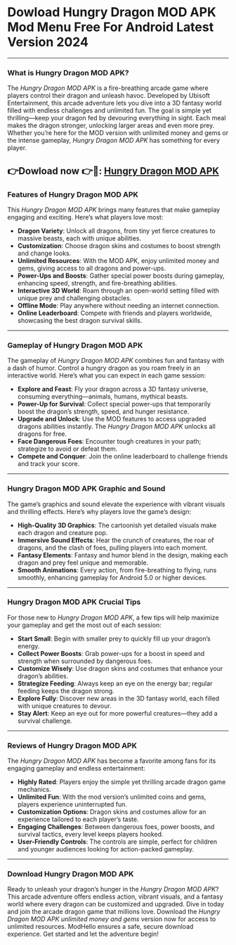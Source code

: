 # Dowload Hungry Dragon MOD APK Mod Menu Free For Android Latest Version 2024

---

### What is Hungry Dragon MOD APK?
The *Hungry Dragon MOD APK* is a fire-breathing arcade game where players control their dragon and unleash havoc. Developed by Ubisoft Entertainment, this arcade adventure lets you dive into a 3D fantasy world filled with endless challenges and unlimited fun. The goal is simple yet thrilling—keep your dragon fed by devouring everything in sight. Each meal makes the dragon stronger, unlocking larger areas and even more prey. Whether you’re here for the MOD version with unlimited money and gems or the intense gameplay, *Hungry Dragon MOD APK* has something for every player.



👉Dowload now 👉🐉: [Hungry Dragon MOD APK](https://modhello.com/hungry-dragon/)
---

### Features of Hungry Dragon MOD APK
This *Hungry Dragon MOD APK* brings many features that make gameplay engaging and exciting. Here’s what players love most:

- **Dragon Variety**: Unlock all dragons, from tiny yet fierce creatures to massive beasts, each with unique abilities.
- **Customization**: Choose dragon skins and costumes to boost strength and change looks.
- **Unlimited Resources**: With the MOD APK, enjoy unlimited money and gems, giving access to all dragons and power-ups.
- **Power-Ups and Boosts**: Gather special power boosts during gameplay, enhancing speed, strength, and fire-breathing abilities.
- **Interactive 3D World**: Roam through an open-world setting filled with unique prey and challenging obstacles.
- **Offline Mode**: Play anywhere without needing an internet connection.
- **Online Leaderboard**: Compete with friends and players worldwide, showcasing the best dragon survival skills.

---

### Gameplay of Hungry Dragon MOD APK
The gameplay of *Hungry Dragon MOD APK* combines fun and fantasy with a dash of humor. Control a hungry dragon as you roam freely in an interactive world. Here’s what you can expect in each game session:

- **Explore and Feast**: Fly your dragon across a 3D fantasy universe, consuming everything—animals, humans, mythical beasts.
- **Power-Up for Survival**: Collect special power-ups that temporarily boost the dragon’s strength, speed, and hunger resistance.
- **Upgrade and Unlock**: Use the MOD features to access upgraded dragons abilities instantly. The *Hungry Dragon MOD APK* unlocks all dragons for free.
- **Face Dangerous Foes**: Encounter tough creatures in your path; strategize to avoid or defeat them.
- **Compete and Conquer**: Join the online leaderboard to challenge friends and track your score.

---

### Hungry Dragon MOD APK Graphic and Sound
The game’s graphics and sound elevate the experience with vibrant visuals and thrilling effects. Here’s why players love the game’s design:

- **High-Quality 3D Graphics**: The cartoonish yet detailed visuals make each dragon and creature pop.
- **Immersive Sound Effects**: Hear the crunch of creatures, the roar of dragons, and the clash of foes, pulling players into each moment.
- **Fantasy Elements**: Fantasy and humor blend in the design, making each dragon and prey feel unique and memorable.
- **Smooth Animations**: Every action, from fire-breathing to flying, runs smoothly, enhancing gameplay for Android 5.0 or higher devices.

---

### Hungry Dragon MOD APK Crucial Tips
For those new to *Hungry Dragon MOD APK*, a few tips will help maximize your gameplay and get the most out of each session:

- **Start Small**: Begin with smaller prey to quickly fill up your dragon’s energy.
- **Collect Power Boosts**: Grab power-ups for a boost in speed and strength when surrounded by dangerous foes.
- **Customize Wisely**: Use dragon skins and costumes that enhance your dragon’s abilities.
- **Strategize Feeding**: Always keep an eye on the energy bar; regular feeding keeps the dragon strong.
- **Explore Fully**: Discover new areas in the 3D fantasy world, each filled with unique creatures to devour.
- **Stay Alert**: Keep an eye out for more powerful creatures—they add a survival challenge.

---

### Reviews of Hungry Dragon MOD APK
The *Hungry Dragon MOD APK* has become a favorite among fans for its engaging gameplay and endless entertainment:

- **Highly Rated**: Players enjoy the simple yet thrilling arcade dragon game mechanics.
- **Unlimited Fun**: With the mod version’s unlimited coins and gems, players experience uninterrupted fun.
- **Customization Options**: Dragon skins and costumes allow for an experience tailored to each player’s taste.
- **Engaging Challenges**: Between dangerous foes, power boosts, and survival tactics, every level keeps players hooked.
- **User-Friendly Controls**: The controls are simple, perfect for children and younger audiences looking for action-packed gameplay.

---

### Download Hungry Dragon MOD APK
Ready to unleash your dragon’s hunger in the *Hungry Dragon MOD APK*? This arcade adventure offers endless action, vibrant visuals, and a fantasy world where every dragon can be customized and upgraded. Dive in today and join the arcade dragon game that millions love. Download the *Hungry Dragon MOD APK unlimited money and gems* version now for access to unlimited resources. ModHello ensures a safe, secure download experience. Get started and let the adventure begin!
